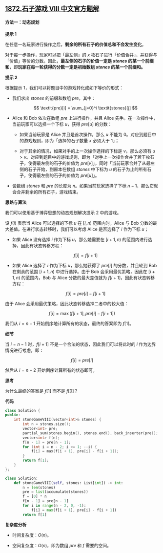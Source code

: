 ## [1872.石子游戏 VIII 中文官方题解](https://leetcode.cn/problems/stone-game-viii/solutions/100000/shi-zi-you-xi-viii-by-leetcode-solution-e8dx)

#### 方法一：动态规划

**提示 $1$**

在任意一名玩家进行操作之后，**剩余的所有石子的价值总和不会发生变化**。

对于每一步操作，玩家可以把「最左侧」的 $x$ 枚石子进行「价值合并」，并获得与「价值」等价的分数。因此，**最左侧的石子的价值一定是 $\textit{stones}$ 的某一个前缀和**，即**玩家在每一轮获得的分数一定是初始数组 $\textit{stones}$ 的某一个前缀和。**

**提示 $2$**

根据提示 $1$，我们可以将题目中的游戏转化成如下等价的形式：

- 我们求出 $\textit{stones}$ 的前缀和数组 $\textit{pre}$，其中：

    $$
    \textit{pre}[i] = \sum_{j=0}^i \textit{stones}[j]
    $$

- $\text{Alice}$ 和 $\text{Bob}$ 依次在数组 $\textit{pre}$ 上进行操作，并且 $\text{Alice}$ 先手。在一次操作中，当前玩家可以选择一个下标 $u$，获得 $\textit{pre}[u]$ 的分数：

    - 如果当前玩家是 $\text{Alice}$ 并且是首次操作，那么 $u$ 不能为 $0$。对应到题目中的游戏规则，即为「选择的石子数量 $x$ 必须大于 $1$」；

    - 对于其余的情况，如果对手的上一次操作选择的下标是 $v$，那么必须有 $u > v$。对应到题目中的游戏规则，即为「对手上一次操作合并了若干枚石子，使得最左侧的石子的价值为 $\textit{pre}[v]$」，同时「当前玩家合并了从最左侧的石子开始，到原本在数组 $\textit{stones}$ 中下标为 $u$ 的石子为止的所有石子，使得最左侧的石子的价值为 $\textit{pre}[u]$」。

- 设数组 $\textit{stones}$ 和 $\textit{pre}$ 的长度为 $n$。如果当前玩家选择了下标 $n-1$，那么它就会合并剩余的所有石子，游戏结束。

**思路与算法**

我们可以使用基于博弈思想的动态规划解决提示 $2$ 中的游戏。

设 $f(i)$ 表示当 $\text{Alice}$ 可以选择的下标 $u$ 在 $[i, n)$ 范围内时，$\text{Alice}$ 与 $\text{Bob}$ 分数的最大差值。在进行状态转移时，我们可以考虑 $\text{Alice}$ 是否选择了 $i$ 作为下标 $u$；

- 如果 $\text{Alice}$ 没有选择 $i$ 作为下标 $u$，那么她需要在 $[i+1, n)$ 的范围内进行选择，因此有状态转移方程：

    $$
    f[i] = f[i+1]
    $$

- 如果 $\text{Alice}$ 选择了 $i$ 作为下标 $u$，那么她获得了 $\textit{pre}[i]$ 的分数，并且轮到 $\text{Bob}$ 在剩余的范围 $[i+1, n)$ 中进行选择。由于 $\text{Bob}$ 会采用最优策略，因此在 $[i+1, n)$ 的范围内，$\text{Bob}$ 与 $\text{Alice}$ 分数的最大差值就为 $f[i+1]$，因此有状态转移方程：

    $$
    f[i] = \textit{pre}[i] - f[i+1]
    $$

由于 $\text{Alice}$ 会采用最优策略，因此状态转移选择二者中的较大值：

$$
f[i] = \max ( f[i+1], \textit{pre}[i] - f[i+1] )
$$

我们从 $i=n-1$ 开始倒序地计算所有的状态，最终的答案即为 $f[1]$。

**细节**

当 $i=n-1$ 时，$f[i+1]$ 不是一个合法的状态，因此我们可以将此时的 $i$ 作为边界情况进行考虑，即：

$$
f[i] = \textit{pre}[i]
$$

然后从 $i=n-2$ 开始倒序计算所有的状态即可。

**思考**

为什么最终的答案是 $f[1]$ 而不是 $f[0]$？

**代码**

```C++ [sol1-C++]
class Solution {
public:
    int stoneGameVIII(vector<int>& stones) {
        int n = stones.size();
        vector<int> pre;
        partial_sum(stones.begin(), stones.end(), back_inserter(pre));
        vector<int> f(n);
        f[n - 1] = pre[n - 1];
        for (int i = n - 2; i >= 1; --i) {
            f[i] = max(f[i + 1], pre[i] - f[i + 1]);
        }
        return f[1];
    }
};
```

```Python [sol1-Python3]
class Solution:
    def stoneGameVIII(self, stones: List[int]) -> int:
        n = len(stones)
        pre = list(accumulate(stones))
        f = [0] * n
        f[n - 1] = pre[n - 1]
        for i in range(n - 2, 0, -1):
            f[i] = max(f[i + 1], pre[i] - f[i + 1])
        return f[1]

```

**复杂度分析**

- 时间复杂度：$O(n)$。

- 空间复杂度：$O(n)$，即为数组 $\textit{pre}$ 和 $f$ 需要的空间。